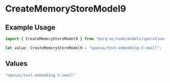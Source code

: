 # CreateMemoryStoreModel9

## Example Usage

```typescript
import { CreateMemoryStoreModel9 } from "@orq-ai/node/models/operations";

let value: CreateMemoryStoreModel9 = "openai/text-embedding-3-small";
```

## Values

```typescript
"openai/text-embedding-3-small"
```